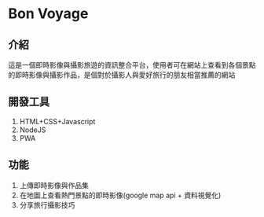# Bon Voyage
## 介紹
這是一個即時影像與攝影旅遊的資訊整合平台，使用者可在網站上查看到各個景點的即時影像與攝影作品，是個對於攝影人與愛好旅行的朋友相當推薦的網站
## 開發工具
1. HTML+CSS+Javascript
2. NodeJS
3. PWA

## 功能
1. 上傳即時影像與作品集
2. 在地圖上查看熱門景點的即時影像(google map api + 資料視覺化)
3. 分享旅行攝影技巧
